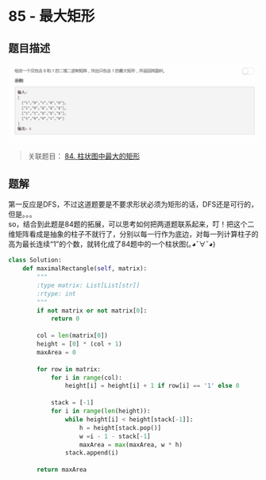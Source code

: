 # 85 - 最大矩形
## 题目描述
![problem](images/85.png)

>关联题目： [84.  柱状图中最大的矩形](https://github.com/Rosevil1874/LeetCode/tree/master/Python-Solution/84_Largest-Rectagel-in-Histogram)

## 题解
第一反应是DFS，不过这道题要是不要求形状必须为矩形的话，DFS还是可行的，但是。。。  
so，结合到此题是84题的拓展，可以思考如何把两道题联系起来，叮！把这个二维矩阵看成是抽象的柱子不就行了，分别以每一行作为底边，对每一列计算柱子的高为最长连续“1”的个数，就转化成了84题中的一个柱状图(｡◕ˇ∀ˇ◕)

```python
class Solution:
    def maximalRectangle(self, matrix):
        """
        :type matrix: List[List[str]]
        :rtype: int
        """
        if not matrix or not matrix[0]:
        	return 0

        col = len(matrix[0])
        height = [0] * (col + 1)
        maxArea = 0

        for row in matrix:
        	for i in range(col):
        		height[i] = height[i] + 1 if row[i] == '1' else 0

        	stack = [-1]
	        for i in range(len(height)):
	        	while height[i] < height[stack[-1]]:
	        		h = height[stack.pop()]
	        		w =i - 1 - stack[-1]
	        		maxArea = max(maxArea, w * h)
	        	stack.append(i)

        return maxArea
```
